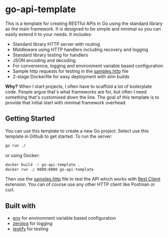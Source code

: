 # go-api-template

This is a template for creating RESTful APIs in Go using the standard library as the main framework. It is designed to be simple and minimal so you can easily extend it to your needs. It includes:

- Standard library HTTP server with routing
- Middleware using HTTP handlers including recovery and logging
- Standard library testing for handlers
- JSON encoding and decoding
- For convenience, logging and environment variable based configuration
- Sample http requests for testing in the [samples.http](samples.http) file
- 2-stage Dockerfile for easy deployment with slim builds

**Why?** When I start projects, I often have to scaffold a lot of boilerplate code. People argue that's what frameworks are for, but often I need something that's customised down the line. The goal of this template is to provide that initial start with minimal framework overhead.

## Getting Started

You can use this template to create a new Go project. Select use this template in Github to get started. To run the server:

```bash
go run ./
```

or using Docker:

```bash
docker build -t go-api-template .
docker run -p 8080:8080 go-api-template
```

Then use the [samples.http](samples.http) file to test the API which works with [Rest Client](https://marketplace.visualstudio.com/items?itemName=humao.rest-client) extension. You can of course use any other HTTP client like Postman or curl.

## Built with

- [env](https://github.com/caarlos0/env) for environment variable based configuration
- [zerolog](https://github.com/rs/zerolog) for logging
- [testify](https://github.com/stretchr/testify) for testing
